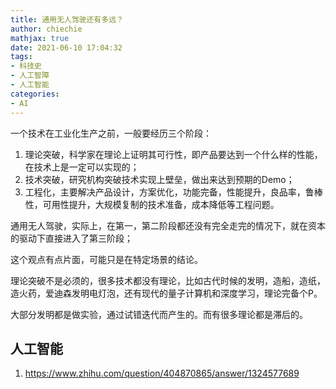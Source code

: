 ```yaml
---
title: 通用无人驾驶还有多远？
author: chiechie
mathjax: true
date: 2021-06-10 17:04:32
tags: 
- 科技史
- 人工智障
- 人工智能
categories:
- AI
---
```



一个技术在工业化生产之前，一般要经历三个阶段：

1. 理论突破，科学家在理论上证明其可行性，即产品要达到一个什么样的性能，在技术上是一定可以实现的；
2. 技术突破，研究机构突破技术实现上壁垒，做出来达到预期的Demo；
3. 工程化，主要解决产品设计，方案优化，功能完备，性能提升，良品率，鲁棒性，可用性提升，大规模复制的技术准备，成本降低等工程问题。

通用无人驾驶，实际上，在第一，第二阶段都还没有完全走完的情况下，就在资本的驱动下直接进入了第三阶段；


这个观点有点片面，可能只是在特定场景的结论。

理论突破不是必须的，很多技术都没有理论，比如古代时候的发明，造船，造纸，造火药，爱迪森发明电灯泡，还有现代的量子计算机和深度学习，理论完备个P。

大部分发明都是做实验，通过试错迭代而产生的。而有很多理论都是滞后的。


## 人工智能
1. https://www.zhihu.com/question/404870865/answer/1324577689